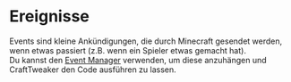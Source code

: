 # Ereignisse

Events sind kleine Ankündigungen, die durch Minecraft gesendet werden, wenn etwas passiert (z.B. wenn ein Spieler etwas gemacht hat).  
Du kannst den [Event Manager](/Vanilla/Events/IEventManager/) verwenden, um diese anzuhängen und CraftTweaker den Code ausführen zu lassen.